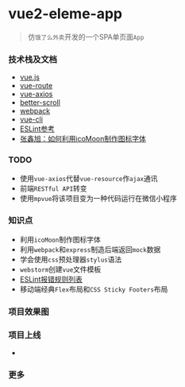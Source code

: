 # vue2-eleme-app

> 仿`饿了么外卖`开发的一个SPA单页面`App`

### 技术栈及文档

- [vue.js](https://github.com/vuejs/vue)
- [vue-route](https://github.com/vuejs/vue-route)
- [vue-axios](https://github.com/vuejs/vue-axios)
- [better-scroll](https://github.com/ustbhuangyi/better-scroll)
- [webpack](https://github.com/webpack/webpack)
- [vue-cli](https://github.com/vuejs/vue-cli)
- [ESLint参考](https://www.cnblogs.com/my93/p/5681879.html)
- [张鑫旭：如何利用icoMoon制作图标字体](http://www.zhangxinxu.com/wordpress/2012/06/free-icon-font-usage-icomoon/)

### TODO

- 使用`vue-axios`代替`vue-resource`作`ajax`通讯
- 前端`RESTful API`转变
- 使用`mpvue`将该项目变为一种代码运行在微信小程序


### 知识点
- 利用`icoMoon`制作图标字体
- 利用`webpack`和`express`制造后端返回`mock`数据
- 学会使用`css`预处理器`stylus`语法
- `webstorm`创建`vue`文件模板
- [ESLint报错规则列表](http://eslint.cn/docs/rules)
- 移动端经典`Flex`布局和`CSS Sticky Footers`布局


### 项目效果图


### 项目上线
- 


### 更多
